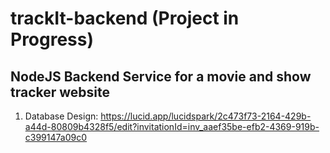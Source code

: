# trackIt-backend (Project in Progress)
NodeJS Backend Service for a movie and show tracker website
-----------------------------------------------------------------------------

1. Database Design: https://lucid.app/lucidspark/2c473f73-2164-429b-a44d-80809b4328f5/edit?invitationId=inv_aaef35be-efb2-4369-919b-c399147a09c0
